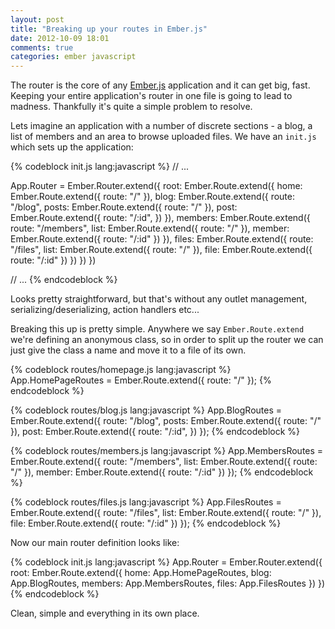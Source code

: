 ```yaml
---
layout: post
title: "Breaking up your routes in Ember.js"
date: 2012-10-09 18:01
comments: true
categories: ember javascript
---
```


The router is the core of any [Ember.js](http://emberjs.com) application and it can get big, fast.
Keeping your entire application's router in one file is going to lead to madness. Thankfully it's quite a simple problem to resolve.

Lets imagine an application with a number of discrete sections - a blog, a list of members and an area to browse uploaded files.
We have an `init.js` which sets up the application:

{% codeblock init.js lang:javascript %}
  // ...

  App.Router = Ember.Router.extend({
    root: Ember.Route.extend({
      home: Ember.Route.extend({
        route: "/"
      }),
      blog: Ember.Route.extend({
        route: "/blog",
        posts: Ember.Route.extend({
          route: "/"
        }),
        post: Ember.Route.extend({
          route: "/:id",
        })
      }),
      members: Ember.Route.extend({
        route: "/members",
        list: Ember.Route.extend({
          route: "/"
        }),
        member: Ember.Route.extend({
          route: "/:id"
        })
      }),
      files: Ember.Route.extend({
        route: "/files",
        list: Ember.Route.extend({
          route: "/"
        }),
        file: Ember.Route.extend({
          route: "/:id"
        })
      })
    })
  })

  // ...
{% endcodeblock %}

Looks pretty straightforward, but that's without any outlet management, serializing/deserializing, action handlers etc...

Breaking this up is pretty simple.
Anywhere we say `Ember.Route.extend` we're defining an anonymous class,
so in order to split up the router we can just give the class a name and move it to a file of its own.

{% codeblock routes/homepage.js lang:javascript %}
  App.HomePageRoutes = Ember.Route.extend({
    route: "/"
  });
{% endcodeblock %}

{% codeblock routes/blog.js lang:javascript %}
  App.BlogRoutes = Ember.Route.extend({
    route: "/blog",
    posts: Ember.Route.extend({
      route: "/"
    }),
    post: Ember.Route.extend({
      route: "/:id",
    })
  });
{% endcodeblock %}

{% codeblock routes/members.js lang:javascript %}
  App.MembersRoutes = Ember.Route.extend({
    route: "/members",
    list: Ember.Route.extend({
      route: "/"
    }),
    member: Ember.Route.extend({
      route: "/:id"
    })
  });
{% endcodeblock %}

{% codeblock routes/files.js lang:javascript %}
  App.FilesRoutes = Ember.Route.extend({
    route: "/files",
    list: Ember.Route.extend({
      route: "/"
    }),
    file: Ember.Route.extend({
      route: "/:id"
    })
  });
{% endcodeblock %}

Now our main router definition looks like:

{% codeblock init.js lang:javascript %}
  App.Router = Ember.Router.extend({
    root: Ember.Route.extend({
      home: App.HomePageRoutes,
      blog: App.BlogRoutes,
      members: App.MembersRoutes,
      files: App.FilesRoutes
    })
  })
{% endcodeblock %}

Clean, simple and everything in its own place.